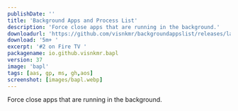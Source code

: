 ```yaml
---
publishDate: ''
title: 'Background Apps and Process List'
description: 'Force close apps that are running in the background.'
downloadurl: 'https://github.com/visnkmr/backgroundappslist/releases/latest/download/app-release.apk'
download: '5m+ '
excerpt: '#2 on Fire TV '
packagename: io.github.visnkmr.bapl
version: 37
image: 'bapl'
tags: [aas, gp, ms, gh,aos]
screenshot: [images/bapl.webp]
---
```


Force close apps that are running in the background.